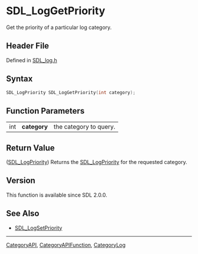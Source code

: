 # SDL_LogGetPriority

Get the priority of a particular log category.

## Header File

Defined in [SDL_log.h](https://github.com/libsdl-org/SDL/blob/SDL2/include/SDL_log.h)

## Syntax

```c
SDL_LogPriority SDL_LogGetPriority(int category);
```

## Function Parameters

|     |              |                        |
| --- | ------------ | ---------------------- |
| int | **category** | the category to query. |

## Return Value

([SDL_LogPriority](SDL_LogPriority)) Returns the
[SDL_LogPriority](SDL_LogPriority) for the requested category.

## Version

This function is available since SDL 2.0.0.

## See Also

- [SDL_LogSetPriority](SDL_LogSetPriority)

----
[CategoryAPI](CategoryAPI), [CategoryAPIFunction](CategoryAPIFunction), [CategoryLog](CategoryLog)

